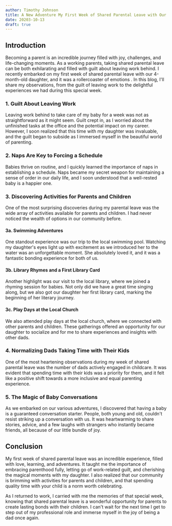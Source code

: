 ```yaml
---
author: Timothy Johnson
title: A New Adventure My First Week of Shared Parental Leave with Our 4-Month-Old Daughter
date: 20203-10-13
draft: true
---
```





## Introduction

Becoming a parent is an incredible journey filled with joy, challenges, and life-changing moments. As a working parents, taking shared parental leave can be both exhilarating and filled with guilt about leaving work behind. I recently embarked on my first week of shared parental leave with our 4-month-old daughter, and it was a rollercoaster of emotions . In this blog, I'll share my observations, from the guilt of leaving work to the delightful experiences we had during this special week.

### 1. Guilt About Leaving Work

Leaving work behind to take care of my baby for a week was not as straightforward as it might seem. Guilt crept in, as I worried about the unfinished tasks at the office and the potential impact on my career. However, I soon realized that this time with my daughter was invaluable, and the guilt began to subside as I immersed myself in the beautiful world of parenting.

### 2. Naps Are Key to Forcing a Schedule

Babies thrive on routine, and I quickly learned the importance of naps in establishing a schedule. Naps became my secret weapon for maintaining a sense of order in our daily life, and I soon understood that a well-rested baby is a happier one.

### 3. Discovering Activities for Parents and Children

One of the most surprising discoveries during my parental leave was the wide array of activities available for parents and children. I had never noticed the wealth of options in our community before.

#### 3a. Swimming Adventures

One standout experience was our trip to the local swimming pool. Watching my daughter's eyes light up with excitement as we introduced her to the water was an unforgettable moment. She absolutely loved it, and it was a fantastic bonding experience for both of us.

#### 3b. Library Rhymes and a First Library Card

Another highlight was our visit to the local library, where we joined a rhyming session for babies. Not only did we have a great time singing along, but we also got our daughter her first library card, marking the beginning of her literary journey.

#### 3c. Play Days at the Local Church

We also attended play days at the local church, where we connected with other parents and children. These gatherings offered an opportunity for our daughter to socialize and for me to share experiences and insights with other dads.

### 4. Normalizing Dads Taking Time with Their Kids

One of the most heartening observations during my week of shared parental leave was the number of dads actively engaged in childcare. It was evident that spending time with their kids was a priority for them, and it felt like a positive shift towards a more inclusive and equal parenting experience.

### 5. The Magic of Baby Conversations

As we embarked on our various adventures, I discovered that having a baby is a guaranteed conversation starter. People, both young and old, couldn't resist striking up a conversation with us. It was heartwarming to share stories, advice, and a few laughs with strangers who instantly became friends, all because of our little bundle of joy.

## Conclusion

My first week of shared parental leave was an incredible experience, filled with love, learning, and adventures. It taught me the importance of embracing parenthood fully, letting go of work-related guilt, and cherishing the magical moments with my daughter. I also realized that our community is brimming with activities for parents and children, and that spending quality time with your child is a norm worth celebrating.

As I returned to work, I carried with me the memories of that special week, knowing that shared parental leave is a wonderful opportunity for parents to create lasting bonds with their children. I can't wait for the next time I get to step out of my professional role and immerse myself in the joy of being a dad once again.
